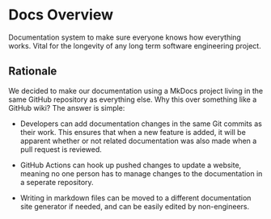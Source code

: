 # Docs Overview

Documentation system to make sure everyone knows how everything works. Vital for the longevity of any long term software engineering project.

## Rationale

We decided to make our documentation using a MkDocs project living in the same GitHub repository as everything else. Why this over something like a GitHub wiki? The answer is simple:

- Developers can add documentation changes in the same Git commits as their work. This ensures that when a new feature is added, it will be apparent whether or not related documentation was also made when a pull request is reviewed.

- GitHub Actions can hook up pushed changes to update a website, meaning no one person has to manage changes to the documentation in a seperate repository.

- Writing in markdown files can be moved to a different documentation site generator if needed, and can be easily edited by non-engineers.


